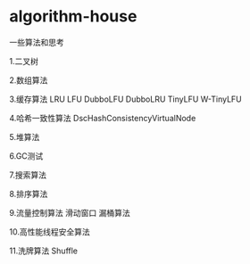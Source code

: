# algorithm-house
一些算法和思考

1.二叉树

2.数组算法

3.缓存算法 LRU LFU DubboLFU DubboLRU  TinyLFU  W-TinyLFU 

4.哈希一致性算法 DscHashConsistencyVirtualNode

5.堆算法

6.GC测试

7.搜索算法

8.排序算法

9.流量控制算法 滑动窗口 漏桶算法

10.高性能线程安全算法

11.洗牌算法 Shuffle  


